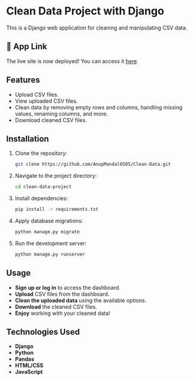 # Clean Data Project with Django

This is a Django web application for cleaning and manipulating CSV data.

## 🔗 App Link
The live site is now deployed! You can access it [here](https://clean-data.onrender.com).

## Features

- Upload CSV files.
- View uploaded CSV files.
- Clean data by removing empty rows and columns, handling missing values, renaming columns, and more.
- Download cleaned CSV files.

## Installation

1. Clone the repository:

    ```bash
    git clone https://github.com/AnupMandal0505/Clean-Data.git
    ```

2. Navigate to the project directory:

    ```bash
    cd clean-data-project
    ```

3. Install dependencies:

    ```bash
    pip install -r requirements.txt
    ```

4. Apply database migrations:

    ```bash
    python manage.py migrate
    ```

5. Run the development server:

    ```bash
    python manage.py runserver
    ```

## Usage

- **Sign up or log in** to access the dashboard.
- **Upload** CSV files from the dashboard.
- **Clean the uploaded data** using the available options.
- **Download** the cleaned CSV files.
- **Enjoy** working with your cleaned data!

## Technologies Used

- **Django**
- **Python**
- **Pandas**
- **HTML/CSS**
- **JavaScript**


